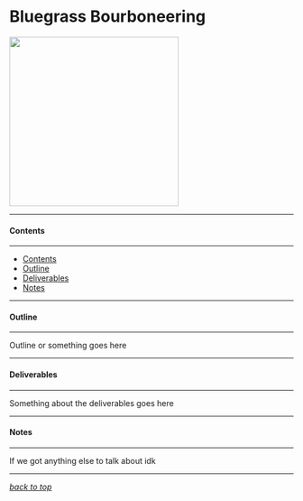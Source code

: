 # Bluegrass Bourboneering

<img src="https://drive.google.com/uc?id=1oQuheRkFOL64rvbM9qzdP56SvoMj8LRU" width="300" height="300" />

---

#### Contents

---

- [Contents](#contents)
- [Outline](#outline)
- [Deliverables](#deliverables)
- [Notes](#notes)

---

#### Outline

---

Outline or something goes here

---

#### Deliverables

---

Something about the deliverables goes here

---

#### Notes

---

If we got anything else to talk about idk

---

[*back to top*](#bluegrass-bourboneering)
